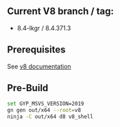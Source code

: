 ## Current V8 branch / tag:
 + 8.4-lkgr / 8.4.371.3

## Prerequisites
See [v8 documentation](https://v8.dev/docs/build)

## Pre-Build

```bash
set GYP_MSVS_VERSION=2019
gn gen out/x64 --root=v8
ninja -C out/x64 d8 v8_shell
```